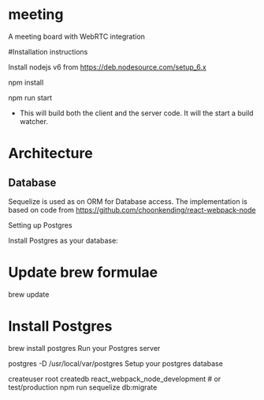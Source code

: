 # meeting
A meeting board with WebRTC integration

#Installation instructions

Install nodejs v6 from
https://deb.nodesource.com/setup_6.x

npm install

npm run start
- This will build both the client and the server code. It will the start a build watcher.


# Architecture

## Database
Sequelize is used as on ORM for Database access. The implementation is based on code from
https://github.com/choonkending/react-webpack-node

Setting up Postgres

Install Postgres as your database:

# Update brew formulae
brew update
# Install Postgres
brew install postgres
Run your Postgres server

postgres -D /usr/local/var/postgres
Setup your postgres database

createuser root
createdb react_webpack_node_development # or test/production
npm run sequelize db:migrate

